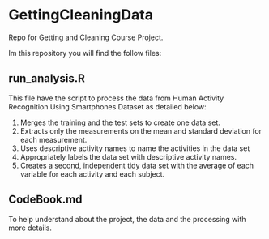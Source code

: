 GettingCleaningData
===================

Repo for Getting and Cleaning Course Project.

Im this repository you will find the follow files:

## run_analysis.R

This file have the script to process the data from Human Activity Recognition Using Smartphones Dataset as detailed below:

1. Merges the training and the test sets to create one data set.
2. Extracts only the measurements on the mean and standard deviation for each measurement. 
3. Uses descriptive activity names to name the activities in the data set
4. Appropriately labels the data set with descriptive activity names. 
5. Creates a second, independent tidy data set with the average of each variable for each activity and each subject. 

## CodeBook.md

To help understand about the project, the data and the processing with more details. 
